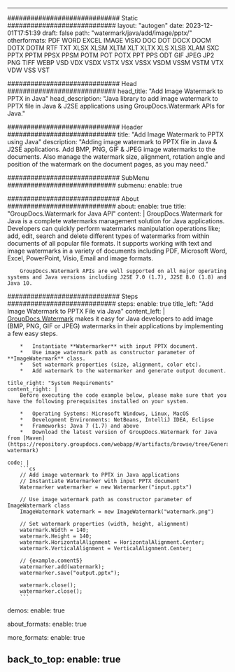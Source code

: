 
---
############################# Static ############################
layout: "autogen"
date: 2023-12-01T17:51:39
draft: false
path: "watermark/java/add/image/pptx/"
otherformats: PDF WORD EXCEL IMAGE VISIO DOC DOT DOCX DOCM DOTX DOTM RTF TXT XLSX XLSM XLTM XLT XLTX XLS XLSB XLAM SXC PPTX PPTM PPSX PPSM POTM POT POTX PPT PPS ODT GIF JPEG JP2 PNG TIFF WEBP VSD VDX VSDX VSTX VSX VSSX VSDM VSSM VSTM VTX VDW VSS VST

############################# Head ############################
head_title: "Add Image Watermark to PPTX in Java"
head_description: "Java library to add image watermark to PPTX file in Java & J2SE applications using GroupDocs.Watermark APIs for Java."

############################# Header ############################
title: "Add Image Watermark to PPTX using Java"
description: "Adding image watermark to PPTX file in Java & J2SE applications. Add BMP, PNG, GIF & JPEG image watermarks to the documents. Also manage the watermark size, alignment, rotation angle and position of the watermark on the document pages, as you may need."

############################# SubMenu ############################
submenu:
    enable: true

############################# About ############################
about:
    enable: true
    title: "GroupDocs.Watermark for Java API"
    content: |
        GroupDocs.Watermark for Java is a complete watermarks management solution for Java applications. Developers can quickly perform watermarks manipulation operations like; add, edit, search and delete different types of watermarks from within documents of all popular file formats. It supports working with text and image watermarks in a variety of documents including PDF, Microsoft Word, Excel, PowerPoint, Visio, Email and image formats.
        
        GroupDocs.Watermark APIs are well supported on all major operating systems and Java versions including J2SE 7.0 (1.7), J2SE 8.0 (1.8) and Java 10.

############################# Steps ############################
steps:
    enable: true
    title_left: "Add Image Watermark to PPTX File via Java"
    content_left: |
        [GroupDocs.Watermark](https://products.groupdocs.com/watermark/java/) makes it easy for Java developers to add image (BMP, PNG, GIF or JPEG) watermarks in their applications by implementing a few easy steps.

        *   Instantiate **Watermarker** with input PPTX document.
        *   Use image watermark path as constructor parameter of **ImageWatermark** class.
        *   Set watermark properties (size, alignment, color etc).
        *   Add watermark to the watermarker and generate output document.
        
    title_right: "System Requirements"
    content_right: |
        Before executing the code example below, please make sure that you have the following prerequisites installed on your system.

        *   Operating Systems: Microsoft Windows, Linux, MacOS
        *   Development Environments: NetBeans, IntelliJ IDEA, Eclipse
        *   Frameworks: Java 7 (1.7) and above
        *   Download the latest version of GroupDocs.Watermark for Java from [Maven](https://repository.groupdocs.com/webapp/#/artifacts/browse/tree/General/repo/com/groupdocs/groupdocs-watermark)
        
    code: |
        ```cs
        // Add image watermark to PPTX in Java applications
        // Instantiate Watermarker with input PPTX document
        Watermarker watermarker = new Watermarker("input.pptx")
        
        // Use image watermark path as constructor parameter of ImageWatermark class
        ImageWatermark watermark = new ImageWatermark("watermark.png")
        
        // Set watermark properties (width, height, alignment)
        watermark.Width = 140;
        watermark.Height = 140;
        watermark.HorizontalAlignment = HorizontalAlignment.Center;
        watermark.VerticalAlignment = VerticalAlignment.Center;

        // {example.coment5}
        watermarker.add(watermark);
        watermarker.save("output.pptx");

        watermark.close();
        watermarker.close();
        ```        

demos:
    enable: true
        

about_formats:
    enable: true


more_formats:
    enable: true


back_to_top:
    enable: true
---